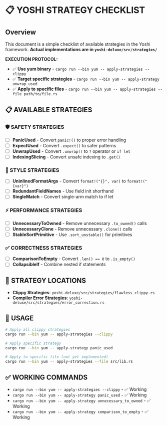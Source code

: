 # 📋 YOSHI STRATEGY CHECKLIST

## Overview

This document is a simple checklist of available strategies in the Yoshi framework.
**Actual implementations are in `yoshi-deluxe/src/strategies/`**

**EXECUTION PROTOCOL:**

- ✅ **Use yum binary** - `cargo run --bin yum -- apply-strategies --clippy`
- ✅ **Target specific strategies** - `cargo run --bin yum -- apply-strategy unwrap_used`
- ✅ **Apply to specific files** - `cargo run --bin yum -- apply-strategies --file path/to/file.rs`

## 📋 AVAILABLE STRATEGIES

### 🛡️ SAFETY STRATEGIES

- [ ] **PanicUsed** - Convert `panic!()` to proper error handling
- [ ] **ExpectUsed** - Convert `.expect()` to safer patterns
- [ ] **UnwrapUsed** - Convert `.unwrap()` to `?` operator or `if let`
- [ ] **IndexingSlicing** - Convert unsafe indexing to `.get()`

### 🎨 STYLE STRATEGIES

- [ ] **UninlinedFormatArgs** - Convert `format!("{}", var)` to `format!("{var}")`
- [ ] **RedundantFieldNames** - Use field init shorthand
- [ ] **SingleMatch** - Convert single-arm match to if let

### ⚡ PERFORMANCE STRATEGIES

- [ ] **UnnecessaryToOwned** - Remove unnecessary `.to_owned()` calls
- [ ] **UnnecessaryClone** - Remove unnecessary `.clone()` calls
- [ ] **StableSortPrimitive** - Use `.sort_unstable()` for primitives

### ✅ CORRECTNESS STRATEGIES

- [ ] **ComparisonToEmpty** - Convert `.len() == 0` to `.is_empty()`
- [ ] **CollapsibleIf** - Combine nested if statements

## 📂 STRATEGY LOCATIONS

- **Clippy Strategies**: `yoshi-deluxe/src/strategies/flawless_clippy.rs`
- **Compiler Error Strategies**: `yoshi-deluxe/src/strategies/error_correction.rs`

## 🎯 USAGE

```bash
# Apply all clippy strategies
cargo run --bin yum -- apply-strategies --clippy

# Apply specific strategy
cargo run --bin yum -- apply-strategy panic_used

# Apply to specific file (not yet implemented)
cargo run --bin yum -- apply-strategies --file src/lib.rs
```

## ✅ WORKING COMMANDS

- `cargo run --bin yum -- apply-strategies --clippy` - ✅ Working
- `cargo run --bin yum -- apply-strategy panic_used` - ✅ Working
- `cargo run --bin yum -- apply-strategy unnecessary_to_owned` - ✅ Working
- `cargo run --bin yum -- apply-strategy comparison_to_empty` - ✅ Working
